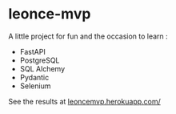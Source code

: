 # leonce-mvp

A little project for fun and the occasion to learn :

- FastAPI
- PostgreSQL
- SQL Alchemy
- Pydantic
- Selenium

See the results at [leoncemvp.herokuapp.com/](https://leoncemvp.herokuapp.com/)